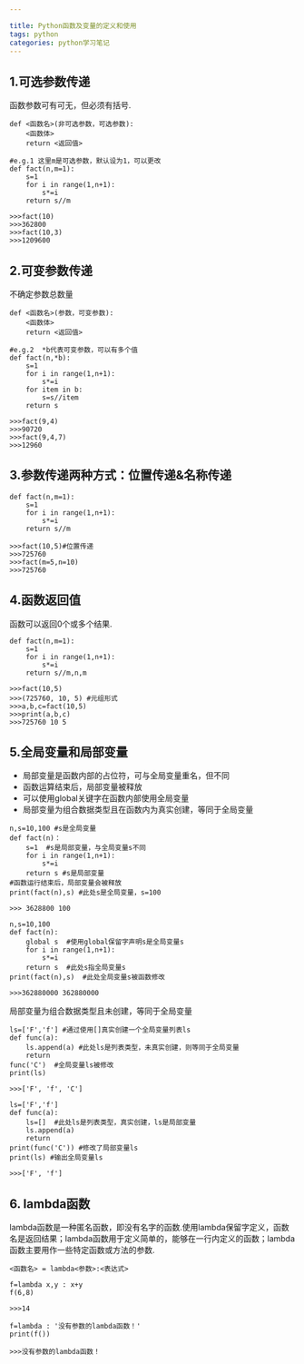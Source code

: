 ```yaml
---

title: Python函数及变量的定义和使用
tags: python
categories: python学习笔记
---
```


## 1.可选参数传递

函数参数可有可无，但必须有括号.

<!--more-->

```
def <函数名>(非可选参数，可选参数):
    <函数体>
    return <返回值>
```

```
#e.g.1 这里m是可选参数，默认设为1，可以更改
def fact(n,m=1):
    s=1
    for i in range(1,n+1):
        s*=i
    return s//m
```

```
>>>fact(10)
>>>362800
>>>fact(10,3)
>>>1209600
```

<!--more-->

## 2.可变参数传递

不确定参数总数量

```
def <函数名>(参数，可变参数):
    <函数体>
    return <返回值>
```

```
#e.g.2  *b代表可变参数，可以有多个值
def fact(n,*b):
    s=1
    for i in range(1,n+1):
        s*=i
    for item in b:
        s=s//item
    return s
```

```
>>>fact(9,4)
>>>90720
>>>fact(9,4,7)
>>>12960
```

## 3.参数传递两种方式：位置传递&名称传递

```
def fact(n,m=1):
    s=1
    for i in range(1,n+1):
        s*=i
    return s//m
```

```
>>>fact(10,5)#位置传递
>>>725760
>>>fact(m=5,n=10)
>>>725760
```

## 4.函数返回值

函数可以返回0个或多个结果.

```
def fact(n,m=1):
    s=1
    for i in range(1,n+1):
        s*=i
    return s//m,n,m 
```

```
>>>fact(10,5)
>>>(725760, 10, 5) #元组形式
>>>a,b,c=fact(10,5)
>>>print(a,b,c)
>>>725760 10 5
```

## 5.全局变量和局部变量

- 局部变量是函数内部的占位符，可与全局变量重名，但不同
- 函数运算结束后，局部变量被释放
- 可以使用global关键字在函数内部使用全局变量
- 局部变量为组合数据类型且在函数内为真实创建，等同于全局变量

```
n,s=10,100 #s是全局变量
def fact(n)：
    s=1  #s是局部变量，与全局变量s不同
    for i in range(1,n+1):
        s*=i
    return s #s是局部变量
#函数运行结束后，局部变量会被释放
print(fact(n),s) #此处s是全局变量，s=100
```

```
>>> 3628800 100
```

```
n,s=10,100
def fact(n):
    global s  #使用global保留字声明s是全局变量s
    for i in range(1,n+1):
        s*=i
    return s  #此处s指全局变量s
print(fact(n),s)  #此处全局变量s被函数修改
```

```
>>>362880000 362880000
```

局部变量为组合数据类型且未创建，等同于全局变量

```
ls=['F','f'] #通过使用[]真实创建一个全局变量列表ls
def func(a):
    ls.append(a) #此处ls是列表类型，未真实创建，则等同于全局变量
    return
func('C')  #全局变量ls被修改
print(ls)
```

```
>>>['F', 'f', 'C']
```

```
ls=['F','f']
def func(a):
    ls=[]  #此处ls是列表类型，真实创建，ls是局部变量
    ls.append(a)
    return
print(func('C')) #修改了局部变量ls
print(ls) #输出全局变量ls
```

```
>>>['F', 'f']
```

## 6. lambda函数

lambda函数是一种匿名函数，即没有名字的函数.使用lambda保留字定义，函数名是返回结果；lambda函数用于定义简单的，能够在一行内定义的函数；lambda函数主要用作一些特定函数或方法的参数.

```
<函数名> = lambda<参数>:<表达式>
```

```
f=lambda x,y : x+y
f(6,8)
```

```
>>>14
```

```
f=lambda : '没有参数的lambda函数！'
print(f())
```

```
>>>没有参数的lambda函数！
```

